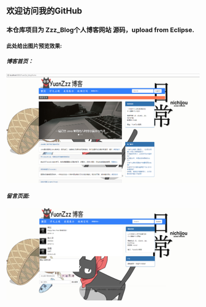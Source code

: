 欢迎访问我的GitHub
----
### 本仓库项目为 Zzz_Blog个人博客网站 源码，upload from Eclipse.
#### 此处给出图片预览效果:
##### 博客首页：
![](https://github.com/Zzz7Years/eclipse_upload/blob/master/index.png)

##### 留言页面:
![](https://github.com/Zzz7Years/eclipse_upload/blob/master/mess.png)
